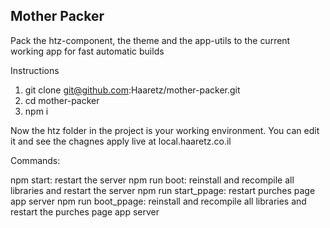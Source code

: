 ## Mother Packer

Pack the htz-component, the theme and the app-utils to the current working app for fast automatic builds

Instructions

1. git clone git@github.com:Haaretz/mother-packer.git
2. cd mother-packer 
3. npm i

Now the htz folder in the project is your working environment.
You can edit it and see the chagnes apply live at local.haaretz.co.il

Commands:

npm start: restart the server
npm run boot: reinstall and recompile all libraries and restart the server
npm run start_ppage: restart purches page app server
npm run boot_ppage: reinstall and recompile all libraries and restart the purches page app server
